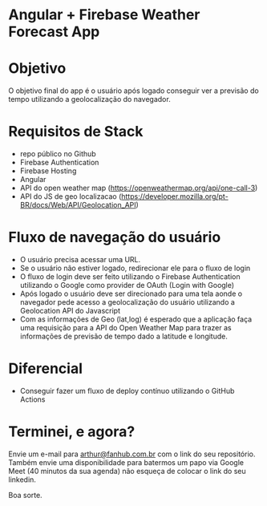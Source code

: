 # Angular + Firebase Weather Forecast App

# Objetivo

O objetivo final do app é o usuário após logado conseguir ver a previsão do tempo utilizando a geolocalização do navegador.

# Requisitos de Stack

- repo público no Github
- Firebase Authentication
- Firebase Hosting
- Angular
- API do open weather map (https://openweathermap.org/api/one-call-3)
- API do JS de geo localizacao (https://developer.mozilla.org/pt-BR/docs/Web/API/Geolocation_API)

# Fluxo de navegação do usuário

- O usuário precisa acessar uma URL.
- Se o usuário não estiver logado, redirecionar ele para o fluxo de login
- O fluxo de login deve ser feito utilizando o Firebase Authentication utilizando o Google como provider de OAuth (Login with Google)
- Após logado o usuário deve ser direcionado para uma tela aonde o navegador pede acesso a geolocalização do usuário utilizando a Geolocation API do Javascript
- Com as informações de Geo (lat,log) é esperado que a aplicação faça uma requisição para a API do Open Weather Map para trazer as informações de previsão de tempo dado a latitude e longitude.

# Diferencial

- Conseguir fazer um fluxo de deploy contínuo utilizando o GitHub Actions

# Terminei, e agora?

Envie um e-mail para arthur@fanhub.com.br com o link do seu repositório. Também envie uma disponibilidade para batermos um papo via Google Meet (40 minutos da sua agenda) não esqueça de colocar o link do seu linkedin.

Boa sorte.


